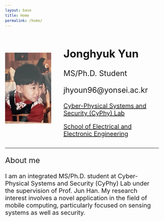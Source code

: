 ```yaml
---
layout: base
title: Home
permalink: /home/
---
```


<div style="display: flex; align-items: center;">
  <img src="/assets/child.png" alt="Jonghyuk Yun" style="max-width: 30%; height: auto; margin-right: 40px;">
  <div>
    <h2 style="font-size: 35px;">Jonghyuk Yun</h2>
    <p style="font-size: 25px;">MS/Ph.D. Student</p>
    <p style="font-size: 25px;">jhyoun96@yonsei.ac.kr</p>
    <p style="font-size: 20px;"><a href="https://www.cyphy-lab.org/">Cyber-Physical Systems and Security (CyPhy) Lab</a></p>
    <p style="font-size: 20px;"><a href="https://ee.yonsei.ac.kr/ee/index.do">School of Electrical and Electronic Engineering</a></p>
  </div>
</div>

<!-- Add Line -->
<hr> 

<!-- 아래에 내용 추가 -->
<p style="font-size: 25px;">About me</p>


<p style="font-size: 20px;">I am an integrated MS/Ph.D. student at Cyber-Physical Systems and Security (CyPhy) Lab under the supervision of Prof. Jun Han. My research interest involves a novel application in the field of mobile computing, particularly focused on sensing systems as well as security.</p>


